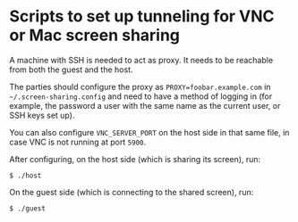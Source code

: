 # Scripts to set up tunneling for VNC or Mac screen sharing

A machine with SSH is needed to act as proxy. It needs to be reachable
from both the guest and the host.

The parties should configure the proxy as `PROXY=foobar.example.com`
in `~/.screen-sharing.config` and need to have a method of logging in
(for example, the password a user with the same name as the current
user, or SSH keys set up).

You can also configure `VNC_SERVER_PORT` on the host side in that same
file, in case VNC is not running at port `5900`.

After configuring, on the host side (which is sharing its screen), run:

`$ ./host`

On the guest side (which is connecting to the shared screen), run:

`$ ./guest`
